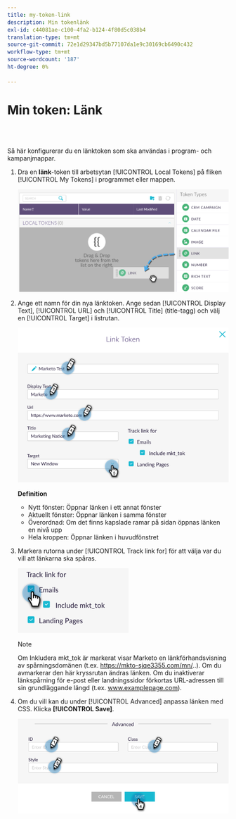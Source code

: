 ```yaml
---
title: my-token-link
description: Min tokenlänk
exl-id: c44081ae-c100-4fa2-b124-4f80d5c038b4
translation-type: tm+mt
source-git-commit: 72e1d29347bd5b77107da1e9c30169cb6490c432
workflow-type: tm+mt
source-wordcount: '187'
ht-degree: 0%

---
```


# Min token: Länk

<br> 

Så här konfigurerar du en länktoken som ska användas i program- och kampanjmappar.

1. Dra en **länk**-token till arbetsytan [!UICONTROL Local Tokens] på fliken [!UICONTROL My Tokens] i programmet eller mappen.

   ![Bild ett](/help/sky/assets/my-tokens/my-token-link/my-token-link-1.png)

1. Ange ett namn för din nya länktoken. Ange sedan [!UICONTROL Display Text], [!UICONTROL URL] och [!UICONTROL Title] (title-tagg) och välj en [!UICONTROL Target] i listrutan.

   ![Bild två](/help/sky/assets/my-tokens/my-token-link/my-token-link-2.png)

   **Definition**

   * Nytt fönster: Öppnar länken i ett annat fönster
   * Aktuellt fönster: Öppnar länken i samma fönster
   * Överordnad: Om det finns kapslade ramar på sidan öppnas länken en nivå upp
   * Hela kroppen: Öppnar länken i huvudfönstret

1. Markera rutorna under [!UICONTROL Track link for] för att välja var du vill att länkarna ska spåras.

   ![Bild tre](/help/sky/assets/my-tokens/my-token-link/my-token-link-3.png)

   >[!NOTE]
   >
   >Om Inkludera mkt_tok är markerat visar Marketo en länkförhandsvisning av spårningsdomänen (t.ex. https://mkto-sjqe3355.com/mn/..). Om du avmarkerar den här kryssrutan ändras länken. Om du inaktiverar länkspårning för e-post eller landningssidor förkortas URL-adressen till sin grundläggande längd (t.ex. www.examplepage.com).

1. Om du vill kan du under [!UICONTROL Advanced] anpassa länken med CSS. Klicka **[!UICONTROL Save]**.

   ![Bild fyra](/help/sky/assets/my-tokens/my-token-link/my-token-link-4.png)

